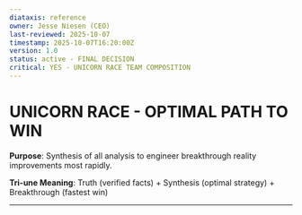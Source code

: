```yaml
---
diataxis: reference
owner: Jesse Niesen (CEO)
last-reviewed: 2025-10-07
timestamp: 2025-10-07T16:20:00Z
version: 1.0
status: active - FINAL DECISION
critical: YES - UNICORN RACE TEAM COMPOSITION
---
```


# UNICORN RACE - OPTIMAL PATH TO WIN

**Purpose**: Synthesis of all analysis to engineer breakthrough reality improvements most rapidly.

**Tri-une Meaning**: Truth (verified facts) + Synthesis (optimal strategy) + Breakthrough (fastest win)

---
